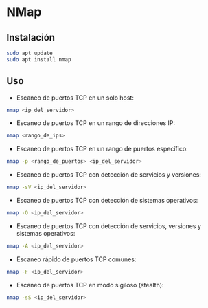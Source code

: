 # NMap
## Instalación
```bash
sudo apt update
sudo apt install nmap
```
## Uso
- Escaneo de puertos TCP en un solo host:

```bash
nmap <ip_del_servidor>
```

- Escaneo de puertos TCP en un rango de direcciones IP:


```bash
nmap <rango_de_ips>

```

- Escaneo de puertos TCP en un rango de puertos específico:


```bash
nmap -p <rango_de_puertos> <ip_del_servidor>
```

- Escaneo de puertos TCP con detección de servicios y versiones:


```bash
nmap -sV <ip_del_servidor>
```

- Escaneo de puertos TCP con detección de sistemas operativos:


```bash
nmap -O <ip_del_servidor>
```

- Escaneo de puertos TCP con detección de servicios, versiones y sistemas operativos:


```bash
nmap -A <ip_del_servidor>
```

- Escaneo rápido de puertos TCP comunes:


```bash
nmap -F <ip_del_servidor>
```

- Escaneo de puertos TCP en modo sigiloso (stealth):


```bash
nmap -sS <ip_del_servidor>
```